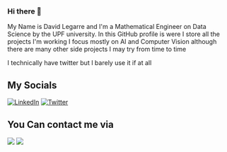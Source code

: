 ### Hi there 👋

My Name is David Legarre and I'm a Mathematical Engineer on Data Science by the UPF university. 
In this GitHub profile is were I store all the projects I'm working I focus mostly on AI and Computer Vision although there are many other side projects I may try from time to time

I technically have twitter but I barely use it if at all

## My Socials
[![LinkedIn](https://img.shields.io/badge/linkedin-%230077B5.svg?style=for-the-badge&logo=linkedin&logoColor=white)](https://www.linkedin.com/in/david-legarre-saavedra)
[![Twitter](https://img.shields.io/badge/Twitter-%231DA1F2.svg?style=for-the-badge&logo=Twitter&logoColor=white)](https://twitter.com/LegarreDavid)

## You Can contact me via
[![](https://img.shields.io/badge/Gmail-D14836?style=for-the-badge&logo=gmail&logoColor=white)](mailto:davidlegarre1@gmail.com)
[![](https://img.shields.io/badge/Telegram-2CA5E0?style=for-the-badge&logo=telegram&logoColor=white)](https://t.me/DavidLegarre)

<!--
**DavidLegarre/DavidLegarre** is a ✨ _special_ ✨ repository because its `README.md` (this file) appears on your GitHub profile.

Here are some ideas to get you started:

- 🔭 I’m currently working on ...
- 🌱 I’m currently learning ...
- 👯 I’m looking to collaborate on ...
- 🤔 I’m looking for help with ...
- 💬 Ask me about ...
- 📫 How to reach me: ...
- 😄 Pronouns: ...
- ⚡ Fun fact: ...
-->
